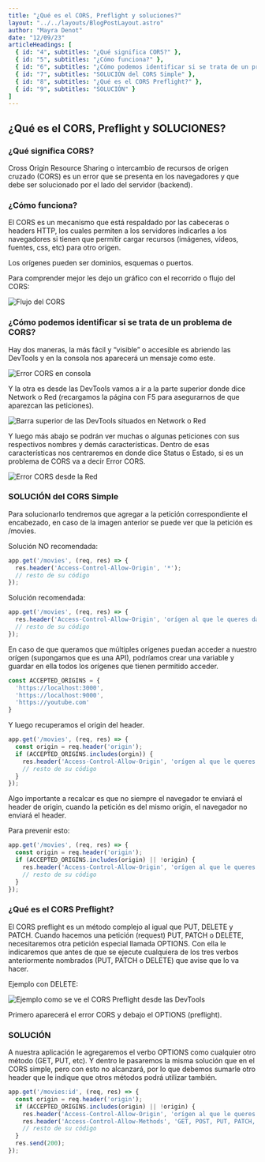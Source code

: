 ```yaml
---
title: "¿Qué es el CORS, Preflight y soluciones?"
layout: "../../layouts/BlogPostLayout.astro"
author: "Mayra Denot"
date: "12/09/23"
articleHeadings: [
  { id: "4", subtitles: "¿Qué significa CORS?" },
  { id: "5", subtitles: "¿Cómo funciona?" },
  { id: "6", subtitles: "¿Cómo podemos identificar si se trata de un problema de CORS?" },
  { id: "7", subtitles: "SOLUCIÓN del CORS Simple" },
  { id: "8", subtitles: "¿Qué es el CORS Preflight?" },
  { id: "9", subtitles: "SOLUCIÓN" }
]
---
```


<section class="cors-art">

# ¿Qué es el CORS, Preflight y SOLUCIONES?

### <a id="4"></a> ¿Qué significa CORS?

Cross Origin Resource Sharing o intercambio de recursos de origen cruzado (CORS) es un error que se presenta en los navegadores y que debe ser solucionado por el lado del servidor (backend).

### <a id="5"></a> ¿Cómo funciona?

El CORS es un mecanismo que está respaldado por las cabeceras o headers HTTP, los cuales permiten a los servidores indicarles a los navegadores si tienen que permitir cargar recursos (imágenes, vídeos, fuentes, css, etc) para otro origen.

Los orígenes pueden ser dominios, esquemas o puertos. 

Para comprender mejor les dejo un gráfico con el recorrido o flujo del CORS:

![Flujo del CORS](/assets/FlujoCORS.jpg)

### <a id="6"></a> ¿Cómo podemos identificar si se trata de un problema de CORS?

Hay dos maneras, la más fácil y “visible” o accesible es abriendo las DevTools y en la consola nos aparecerá un mensaje como este.

![Error CORS en consola](/assets/DevToolsCORSConsola.jpg)

Y la otra es desde las DevTools vamos a ir a la parte superior donde dice Network o Red (recargamos la página con F5 para asegurarnos de que aparezcan las peticiones).

![Barra superior de las DevTools situados en Network o Red](/assets/DevToolsCORSNet.jpg)

Y luego más abajo se podrán ver muchas o algunas peticiones con sus respectivos nombres y demás características. Dentro de esas características nos centraremos en donde dice Status o Estado, si es un problema de CORS va a decir Error CORS.

![Error CORS desde la Red](/assets/DevToolsCORSStatus.jpg)

### <a id="7"></a> SOLUCIÓN del CORS Simple

Para solucionarlo tendremos que agregar a la petición correspondiente el encabezado, en caso de la imagen anterior se puede ver que la petición es /movies.

Solución NO recomendada:
<div class="cors-solution">

```javascript
app.get('/movies', (req, res) => {
  res.header('Access-Control-Allow-Origin', '*');
  // resto de su código
});
```
</div>

Solución recomendada:
<div class="cors-solution">

```javascript
app.get('/movies', (req, res) => {
  res.header('Access-Control-Allow-Origin', 'orígen al que le queres dar acceso');
  // resto de su código
});
```
</div>

En caso de que queramos que múltiples orígenes puedan acceder a nuestro orígen (supongamos que es una API), podríamos crear una variable y guardar en ella todos los orígenes que tienen permitido acceder.

<div class="cors-solution">

```javascript
const ACCEPTED_ORIGINS = {
  'https://localhost:3000',
  'https://localhost:9000',
  'https://youtube.com'
}
```
</div>

Y luego recuperamos el origin del header.

<div class="cors-solution">

```javascript
app.get('/movies', (req, res) => {
  const origin = req.header('origin');
  if (ACCEPTED_ORIGINS.includes(orgin)) {
    res.header('Access-Control-Allow-Origin', 'orígen al que le queres dar acceso');
    // resto de su código
  }
});
```
</div>

Algo importante a recalcar es que no siempre el navegador te enviará el header de origin, cuando la petición es del mismo origin, el navegador no enviará el header. 

Para prevenir esto:
<div class="cors-solution">

```javascript
app.get('/movies', (req, res) => {
  const origin = req.header('origin');
  if (ACCEPTED_ORIGINS.includes(origin) || !origin) {
    res.header('Access-Control-Allow-Origin', 'orígen al que le queres dar acceso');
    // resto de su código
  }
});
```
</div>

### <a id="8"></a> ¿Qué es el CORS Preflight?

El CORS preflight es un método complejo al igual que PUT, DELETE y PATCH.
Cuando hacemos una petición (request) PUT, PATCH o DELETE, necesitaremos otra petición especial llamada OPTIONS. Con ella le indicaremos que antes de que se ejecute cualquiera de los tres verbos anteriormente nombrados (PUT, PATCH o DELETE) que avise que lo va hacer.

Ejemplo con DELETE:

![Ejemplo como se ve el CORS Preflight desde las DevTools](/assets/CORSPREFLIGHT.png)

Primero aparecerá el error CORS y debajo el OPTIONS (preflight).

### <a id="9"></a> SOLUCIÓN

A nuestra aplicación le agregaremos el verbo OPTIONS como cualquier otro método (GET, PUT, etc). Y dentro le pasaremos la misma solución que en el CORS simple, pero con esto no alcanzará, por lo que debemos sumarle otro header que le indique que otros métodos podrá utilizar también.

<div class="cors-solution">

```javascript
app.get('/movies:id', (req, res) => {
  const origin = req.header('origin');
  if (ACCEPTED_ORIGINS.includes(origin) || !origin) {
    res.header('Access-Control-Allow-Origin', 'orígen al que le queres dar acceso');
    res.header('Access-Control-Allow-Methods', 'GET, POST, PUT, PATCH, DELETE');
    // resto de su código
  }
  res.send(200);
});
```
</div>

</section>